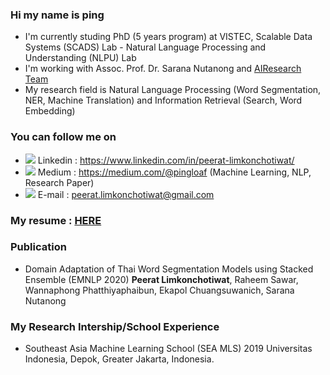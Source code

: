 ### Hi my name is ping 
- I'm currently studing PhD (5 years program) at VISTEC, Scalable Data Systems (SCADS) Lab - Natural Language Processing and Understanding (NLPU) Lab 
- I'm working with Assoc. Prof. Dr. Sarana Nutanong and <a href="https://airesearch.in.th/">AIResearch Team</a><br>
- My research field is Natural Language Processing (Word Segmentation, NER, Machine Translation) and Information Retrieval (Search, Word Embedding)

### You can follow me on
- <img src="https://img.icons8.com/fluent/16/000000/linkedin.png"/> Linkedin : https://www.linkedin.com/in/peerat-limkonchotiwat/
- <img src="https://img.icons8.com/ios-filled/16/000000/medium-new.png"/> Medium : https://medium.com/@pingloaf (Machine Learning, NLP, Research Paper)
- <img src="https://img.icons8.com/wired/16/000000/email.png"/> E-mail : peerat.limkonchotiwat@gmail.com

### My resume : <a href="https://www.canva.com/design/DAD_PhIrk_s/dOK7uyn37C3xwEvvX-CMow/view?utm_content=DAD_PhIrk_s&utm_campaign=designshare&utm_medium=link&utm_source=sharebutton">HERE</a>

### Publication
- Domain Adaptation of Thai Word Segmentation Models using Stacked Ensemble (EMNLP 2020) <b>Peerat Limkonchotiwat</b>, Raheem Sawar, Wannaphong Phatthiyaphaibun, Ekapol Chuangsuwanich, Sarana Nutanong

### My Research Intership/School Experience 
- Southeast Asia Machine Learning  School (SEA MLS) 2019 Universitas Indonesia, Depok, Greater Jakarta, Indonesia.
<!--
**mrpeerat/mrpeerat** is a ✨ _special_ ✨ repository because its `README.md` (this file) appears on your GitHub profile.

Here are some ideas to get you started:

- 🔭 I’m currently working on ...
- 🌱 I’m currently learning ...
- 👯 I’m looking to collaborate on ...
- 🤔 I’m looking for help with ...
- 💬 Ask me about ...
- 📫 How to reach me: ...
- 😄 Pronouns: ...
- ⚡ Fun fact: ...
-->

